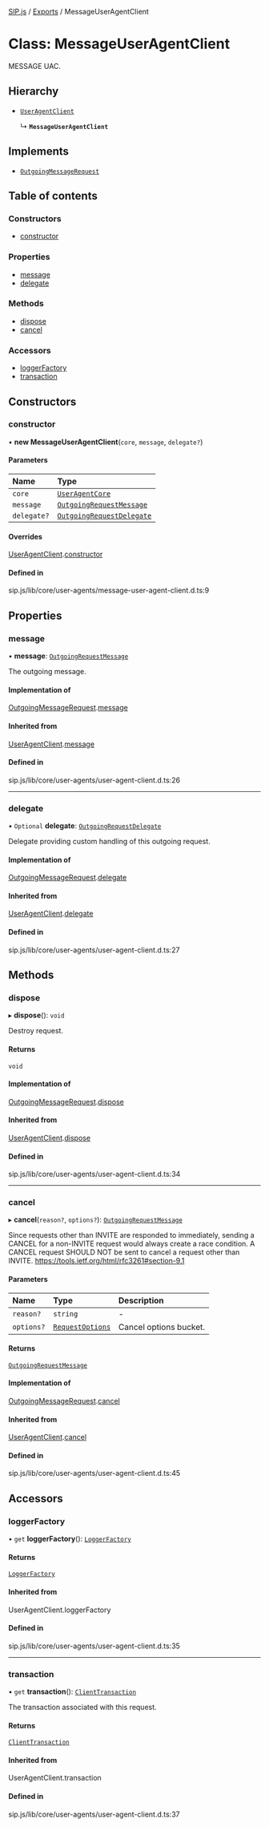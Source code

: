 [SIP.js](../README.md) / [Exports](../modules.md) / MessageUserAgentClient

# Class: MessageUserAgentClient

MESSAGE UAC.

## Hierarchy

- [`UserAgentClient`](UserAgentClient.md)

  ↳ **`MessageUserAgentClient`**

## Implements

- [`OutgoingMessageRequest`](../interfaces/OutgoingMessageRequest.md)

## Table of contents

### Constructors

- [constructor](MessageUserAgentClient.md#constructor)

### Properties

- [message](MessageUserAgentClient.md#message)
- [delegate](MessageUserAgentClient.md#delegate)

### Methods

- [dispose](MessageUserAgentClient.md#dispose)
- [cancel](MessageUserAgentClient.md#cancel)

### Accessors

- [loggerFactory](MessageUserAgentClient.md#loggerfactory)
- [transaction](MessageUserAgentClient.md#transaction)

## Constructors

### constructor

• **new MessageUserAgentClient**(`core`, `message`, `delegate?`)

#### Parameters

| Name | Type |
| :------ | :------ |
| `core` | [`UserAgentCore`](UserAgentCore.md) |
| `message` | [`OutgoingRequestMessage`](OutgoingRequestMessage.md) |
| `delegate?` | [`OutgoingRequestDelegate`](../interfaces/OutgoingRequestDelegate.md) |

#### Overrides

[UserAgentClient](UserAgentClient.md).[constructor](UserAgentClient.md#constructor)

#### Defined in

sip.js/lib/core/user-agents/message-user-agent-client.d.ts:9

## Properties

### message

• **message**: [`OutgoingRequestMessage`](OutgoingRequestMessage.md)

The outgoing message.

#### Implementation of

[OutgoingMessageRequest](../interfaces/OutgoingMessageRequest.md).[message](../interfaces/OutgoingMessageRequest.md#message)

#### Inherited from

[UserAgentClient](UserAgentClient.md).[message](UserAgentClient.md#message)

#### Defined in

sip.js/lib/core/user-agents/user-agent-client.d.ts:26

___

### delegate

• `Optional` **delegate**: [`OutgoingRequestDelegate`](../interfaces/OutgoingRequestDelegate.md)

Delegate providing custom handling of this outgoing request.

#### Implementation of

[OutgoingMessageRequest](../interfaces/OutgoingMessageRequest.md).[delegate](../interfaces/OutgoingMessageRequest.md#delegate)

#### Inherited from

[UserAgentClient](UserAgentClient.md).[delegate](UserAgentClient.md#delegate)

#### Defined in

sip.js/lib/core/user-agents/user-agent-client.d.ts:27

## Methods

### dispose

▸ **dispose**(): `void`

Destroy request.

#### Returns

`void`

#### Implementation of

[OutgoingMessageRequest](../interfaces/OutgoingMessageRequest.md).[dispose](../interfaces/OutgoingMessageRequest.md#dispose)

#### Inherited from

[UserAgentClient](UserAgentClient.md).[dispose](UserAgentClient.md#dispose)

#### Defined in

sip.js/lib/core/user-agents/user-agent-client.d.ts:34

___

### cancel

▸ **cancel**(`reason?`, `options?`): [`OutgoingRequestMessage`](OutgoingRequestMessage.md)

Since requests other than INVITE are responded to immediately, sending a
CANCEL for a non-INVITE request would always create a race condition.
A CANCEL request SHOULD NOT be sent to cancel a request other than INVITE.
https://tools.ietf.org/html/rfc3261#section-9.1

#### Parameters

| Name | Type | Description |
| :------ | :------ | :------ |
| `reason?` | `string` | - |
| `options?` | [`RequestOptions`](../interfaces/RequestOptions.md) | Cancel options bucket. |

#### Returns

[`OutgoingRequestMessage`](OutgoingRequestMessage.md)

#### Implementation of

[OutgoingMessageRequest](../interfaces/OutgoingMessageRequest.md).[cancel](../interfaces/OutgoingMessageRequest.md#cancel)

#### Inherited from

[UserAgentClient](UserAgentClient.md).[cancel](UserAgentClient.md#cancel)

#### Defined in

sip.js/lib/core/user-agents/user-agent-client.d.ts:45

## Accessors

### loggerFactory

• `get` **loggerFactory**(): [`LoggerFactory`](LoggerFactory.md)

#### Returns

[`LoggerFactory`](LoggerFactory.md)

#### Inherited from

UserAgentClient.loggerFactory

#### Defined in

sip.js/lib/core/user-agents/user-agent-client.d.ts:35

___

### transaction

• `get` **transaction**(): [`ClientTransaction`](ClientTransaction.md)

The transaction associated with this request.

#### Returns

[`ClientTransaction`](ClientTransaction.md)

#### Inherited from

UserAgentClient.transaction

#### Defined in

sip.js/lib/core/user-agents/user-agent-client.d.ts:37
